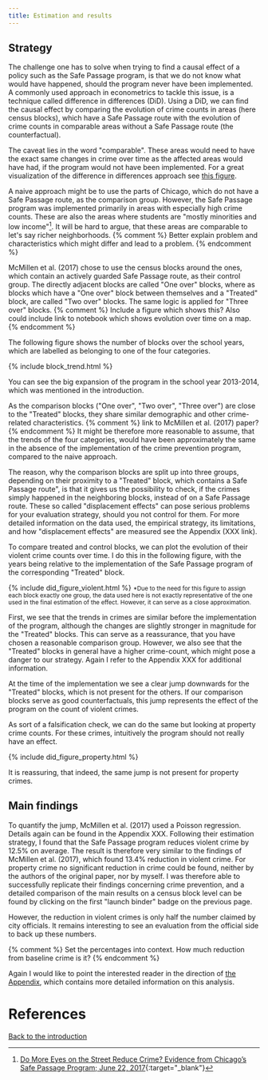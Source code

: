 ```yaml
---
title: Estimation and results
---
```


## Strategy
The challenge one has to solve when trying to find a causal effect of a policy such as the Safe Passage program, is that we do not know what would have happened, should the program never have been implemented. A commonly used approach in econometrics to tackle this issue, is a technique called difference in differences (DiD). Using a DiD, we can find the causal effect by comparing the evolution of crime counts in areas (here census blocks), which have a Safe Passage route with the evolution of crime counts in comparable areas without a Safe Passage route (the counterfactual).

The caveat lies in the word "comparable". These areas would need to have the exact same changes in crime over time as the affected areas would have had, if the program would not have been implemented. For a great visualization of the difference in differences approach see [this figure](http://nepaldevelopment.pbworks.com/f/1353649147/A2A%20DIDgraph.png).

A naive approach might be to use the parts of Chicago, which do not have a Safe Passage route, as the comparison group. However, the Safe Passage program was implemented primarily in areas with especially high crime counts. These are also the areas where students are "mostly minorities and low income"[^1]. It will be hard to argue, that these areas are comparable to let's say richer neighborhoods.
{% comment %}
Better explain problem and characteristics which might differ and lead to a problem.
{% endcomment %}

McMillen et al. (2017) chose to use the census blocks around the ones, which contain an actively guarded Safe Passage route, as their control group. The directly adjacent blocks are called "One over" blocks, where as blocks which have a "One over" block between themselves and a "Treated" block, are called "Two over" blocks. The same logic is applied for "Three over" blocks.
{% comment %}
Include a figure which shows this? Also could include link to notebook which shows evolution over time on a map.
{% endcomment %}

The following figure shows the number of blocks over the school years, which are labelled as belonging to one of the four categories.

{% include block_trend.html %}

You can see the big expansion of the program in the school year 2013-2014, which was mentioned in the introduction.

As the comparison blocks ("One over", "Two over", "Three over") are close to the "Treated" blocks, they share similar demographic and other crime-related characteristics. {% comment %}
link to McMillen et al. (2017) paper?
{% endcomment %} It might be therefore more reasonable to assume, that the trends of the four categories, would have been approximately the same in the absence of the implementation of the crime prevention program, compared to the naive approach.

The reason, why the comparison blocks are split up into three groups, depending on their proximity to a "Treated" block, which contains a Safe Passage route", is that it gives us the possibility to check, if the crimes simply happened in the neighboring blocks, instead of on a Safe Passage route. These so called "displacement effects" can pose serious problems for your evaluation strategy, should you not control for them. For more detailed information on the data used, the empirical strategy, its limitations, and how "displacement effects" are measured see the Appendix (XXX link).

To compare treated and control blocks, we can plot the evolution of their violent crime counts over time. I do this in the following figure, with the years being relative to the implementation of the Safe Passage program of the corresponding "Treated" block.

{% include did_figure_violent.html %}
<small>*Due to the need for this figure to assign each block exactly one group, the data used here is not exactly representative of the one used in the final estimation of the effect. However, it can serve as a close approximation.</small>

First, we see that the trends in crimes are similar before the implementation of the program, although the changes are slightly stronger in magnitude for the "Treated" blocks. This can serve as a reassurance, that you have chosen a reasonable comparison group. However, we also see that the "Treated" blocks in general have a higher crime-count, which might pose a danger to our strategy. Again I refer to the Appendix XXX for additional information.

At the time of the implementation we see a clear jump downwards for the "Treated" blocks, which is not present for the others. If our comparison blocks serve as good counterfactuals, this jump represents the effect of the program on the count of violent crimes.

As sort of a falsification check, we can do the same but looking at property crime counts. For these crimes, intuitively the program should not really have an effect.

{% include did_figure_property.html %}

It is reassuring, that indeed, the same jump is not present for property crimes.

## Main findings
To quantify the jump, McMillen et al. (2017) used a Poisson regression. Details again can be found in the Appendix XXX. Following their estimation strategy, I found that the Safe Passage program reduces violent crime by 12.5% on average. The result is therefore very similar to the findings of McMillen et al. (2017), which found 13.4% reduction in violent crime. For property crime no significant reduction in crime could be found, neither by the authors of the original paper, nor by myself. I was therefore able to successfully replicate their findings concerning crime prevention, and a detailed comparison of the main results on a census block level can be found by clicking on the first "launch binder" badge on the previous page.

However, the reduction in violent crimes is only half the number claimed by city officials. It remains interesting to see an evaluation from the official side to back up these numbers.

{% comment %}
Set the percentages into context. How much reduction from baseline crime is it?
{% endcomment %}

Again I would like to point the interested reader in the direction of [the Appendix](XXX), which contains more detailed information on this analysis.

# References
[^1]: [Do More Eyes on the Street Reduce Crime? Evidence from Chicago’s Safe Passage Program; June 22, 2017](https://ignaciomsarmiento.github.io/assets/Safe_Passage_WP.pdf){:target="_blank"}

[Back to the introduction](./index.md)